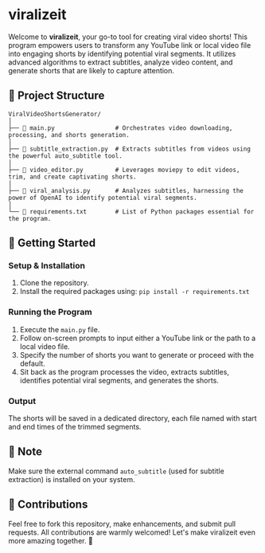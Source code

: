 # viralizeit

Welcome to **viralizeit**, your go-to tool for creating viral video shorts! This program empowers users to transform any YouTube link or local video file into engaging shorts by identifying potential viral segments. It utilizes advanced algorithms to extract subtitles, analyze video content, and generate shorts that are likely to capture attention.

## 📂 Project Structure
```plaintext
ViralVideoShortsGenerator/
│
├── 📜 main.py                 # Orchestrates video downloading, processing, and shorts generation.
│
├── 📜 subtitle_extraction.py  # Extracts subtitles from videos using the powerful auto_subtitle tool.
│
├── 📜 video_editor.py         # Leverages moviepy to edit videos, trim, and create captivating shorts.
│
├── 📜 viral_analysis.py       # Analyzes subtitles, harnessing the power of OpenAI to identify potential viral segments.
│
└── 📜 requirements.txt        # List of Python packages essential for the program.
```

## 🚀 Getting Started
### Setup & Installation
1. Clone the repository.
2. Install the required packages using: `pip install -r requirements.txt`

### Running the Program
1. Execute the `main.py` file.
2. Follow on-screen prompts to input either a YouTube link or the path to a local video file.
3. Specify the number of shorts you want to generate or proceed with the default.
4. Sit back as the program processes the video, extracts subtitles, identifies potential viral segments, and generates the shorts.

### Output
The shorts will be saved in a dedicated directory, each file named with start and end times of the trimmed segments.

## 📝 Note
Make sure the external command `auto_subtitle` (used for subtitle extraction) is installed on your system.

## 📢 Contributions
Feel free to fork this repository, make enhancements, and submit pull requests. All contributions are warmly welcomed! Let's make viralizeit even more amazing together. 🌟
